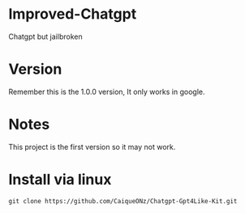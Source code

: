# Improved-Chatgpt
Chatgpt but jailbroken

# Version
Remember this is the 1.0.0 version, It only works in google.

# Notes
This project is the first version so it may not work. 


# Install via linux
```git clone https://github.com/CaiqueONz/Chatgpt-Gpt4Like-Kit.git``` 

